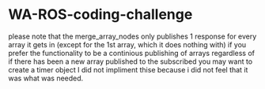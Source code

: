 # WA-ROS-coding-challenge
please note that the merge_array_nodes only publishes 1 response for every array it gets in (except for the 1st array, which it does nothing with) if you prefer the functionality to be a continious publishing of arrays regardless of if there has been a new array published to the subscribed you may want to create a timer object I did not impliment thise because i did not feel that it was what was needed.

